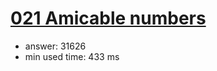 [021 Amicable numbers](http://projecteuler.net/problem=21)
========================

- answer: 31626 
- min used time: 433 ms

